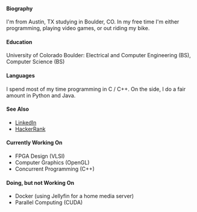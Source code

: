 #### Biography

I'm from Austin, TX studying in Boulder, CO. In my free time I'm either programming, playing video games, or out riding my bike.

#### Education

University of Colorado Boulder: Electrical and Computer Engineering (BS), Computer Science (BS)

#### Languages

I spend most of my time programming in C / C++. On the side, I do a fair amount in Python and Java.

#### See Also

 * [LinkedIn](https://www.linkedin.com/in/wabrams/)
 * [HackerRank](https://www.hackerrank.com/wabrams)

#### Currently Working On
 * FPGA Design (VLSI)
 * Computer Graphics (OpenGL)
 * Concurrent Programming (C++)

#### Doing, but not Working On
 * Docker (using Jellyfin for a home media server)
 * Parallel Computing (CUDA)
